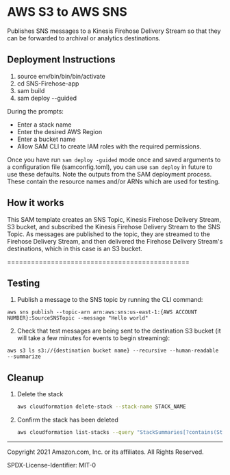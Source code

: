 
# AWS S3 to AWS SNS 

Publishes SNS messages to a Kinesis Firehose Delivery Stream so that they can be forwarded to archival or 
analytics destinations.




## Deployment Instructions

1. source env/bin/bin/bin/activate
2. cd SNS-Firehose-app
3. sam build
4. sam deploy --guided

 During the prompts:
  * Enter a stack name
  * Enter the desired AWS Region
  * Enter a bucket name
  * Allow SAM CLI to create IAM roles with the required permissions.

Once you have run `sam deploy -guided` mode once and saved arguments to a configuration file (samconfig.toml), 
you can use `sam deploy` in future to use these defaults.
Note the outputs from the SAM deployment process. These contain the resource names and/or ARNs which are used for 
testing.

## How it works
This SAM template creates an SNS Topic, Kinesis Firehose Delivery Stream, S3 bucket, and subscribed the Kinesis Firehose 
Delivery Stream to the SNS Topic. As messages are published to the topic, they are streamed to the Firehose Delivery 
Stream, and then delivered the Firehose Delivery Stream's destinations, which in this case is an S3 bucket. 

==============================================

## Testing
1. Publish a message to the SNS topic by running the CLI command: 
```
aws sns publish --topic-arn arn:aws:sns:us-east-1:{AWS ACCOUNT NUMBER}:SourceSNSTopic --message "Hello world"
```
2. Check that test messages are being sent to the destination S3 bucket (it will take a few minutes for events to 
   begin streaming):

```
aws s3 ls s3://{destination bucket name} --recursive --human-readable --summarize
```

## Cleanup
1. Delete the stack
    ```bash
    aws cloudformation delete-stack --stack-name STACK_NAME
    ```
1. Confirm the stack has been deleted
    ```bash
    aws cloudformation list-stacks --query "StackSummaries[?contains(StackName,'STACK_NAME')].StackStatus"
    ```
----
Copyright 2021 Amazon.com, Inc. or its affiliates. All Rights Reserved.

SPDX-License-Identifier: MIT-0

